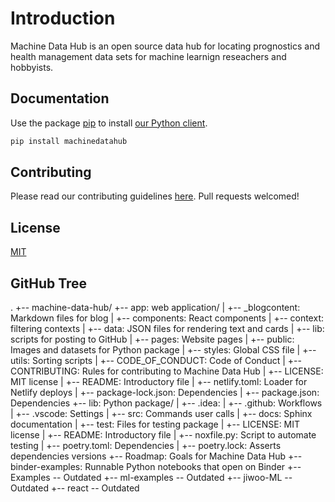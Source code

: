 # Introduction

Machine Data Hub is an open source data hub for locating prognostics and health management data sets for machine learnign reseachers and hobbyists.

## Documentation

Use the package [pip](https://github.com/PHM-Data-Hub/lib/) to install [our Python client](https://machine-data-hub.readthedocs.io/en/latest/?badge=latest). 

```bash
pip install machinedatahub
```

## Contributing
Please read our contributing guidelines [here](https://github.com/machine-data-hub/app/blob/main/CONTRIBUTING.md).
Pull requests welcomed!

## License
[MIT](https://github.com/PHM-Data-Hub/app/blob/main/LICENSE)


## GitHub Tree
.
+-- machine-data-hub/
    +-- app: web application/
    |   +-- _blogcontent: Markdown files for blog
    |   +-- components: React components
    |   +-- context: filtering contexts
    |   +-- data: JSON files for rendering text and cards
    |   +-- lib: scripts for posting to GitHub
    |   +-- pages: Website pages
    |   +-- public: Images and datasets for Python package
    |   +-- styles: Global CSS file
    |   +-- utils: Sorting scripts
    |   +-- CODE_OF_CONDUCT: Code of Conduct
    |   +-- CONTRIBUTING: Rules for contributing to Machine Data Hub
    |   +-- LICENSE: MIT license
    |   +-- README: Introductory file
    |   +-- netlify.toml: Loader for Netlify deploys
    |   +-- package-lock.json: Dependencies
    |   +-- package.json: Dependencies
    +-- lib: Python package/
    |   +-- .idea: 
    |   +-- .github: Workflows
    |   +-- .vscode: Settings
    |   +-- src: Commands user calls
    |   +-- docs: Sphinx documentation
    |   +-- test: Files for testing package
    |   +-- LICENSE: MIT license
    |   +-- README: Introductory file
    |   +-- noxfile.py: Script to automate testing
    |   +-- poetry.toml: Dependencies
    |   +-- poetry.lock: Asserts dependencies versions
    +-- Roadmap: Goals for Machine Data Hub
    +-- binder-examples: Runnable Python notebooks that open on Binder
    +-- Examples -- Outdated
    +-- ml-examples -- Outdated
    +-- jiwoo-ML -- Outdated
    +-- react -- Outdated
